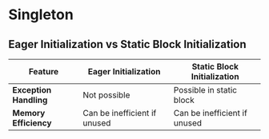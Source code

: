 # Singleton
## Eager Initialization vs Static Block Initialization
| Feature              | Eager Initialization                               | Static Block Initialization                        |
|----------------------|----------------------------------------------------|----------------------------------------------------|
| **Exception Handling** | Not possible                                    | Possible in static block                           |
| **Memory Efficiency** | Can be inefficient if unused                     | Can be inefficient if unused                       |

